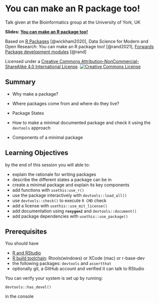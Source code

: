 # You can make an R package too!

Talk given at the Bioinformatics group at the University of York, UK

**Slides: [You can make an R package too!](https://bit.ly/3mma-bio-pkg)**

Based on [R Packages](https://r-pkgs.org/) [@wickham2020], Data Science for Modern and Open Research: You can make an R package too! [@rand2021], [Forwards Package development modules](https://github.com/forwards/workshops) [@rand]

Licensed under a <a rel="license" href="http://creativecommons.org/licenses/by-nc-sa/4.0/">Creative Commons Attribution-NonCommercial-ShareAlike 4.0 International License</a>.
<a rel="license" href="http://creativecommons.org/licenses/by-nc-sa/4.0/"><img alt="Creative Commons License" style="border-width:0" src="https://i.creativecommons.org/l/by-nc-sa/4.0/88x31.png" /></a><br />

## Summary

-   Why make a package?

-   Where packages come from and where do they live?

-   Package States

-   How to make a minimal documented package and check it using the `devtools` approach

-   Components of a minimal package

## Learning Objectives

by the end of this session you will able to:

-   explain the rationale for writing packages
-   describe the different states a package can be in
-   create a minimal package and explain its key components
-   add functions with `usethis:use_r()`
-   use the package interactively with `devtools::load_all()`
-   use `devtools::check()` to execute `R CMD` check
-   add a license with `usethis::use_mit_license()`
-   add documentation using **`roxygen2`** and `devtools::document()`
-   add package dependencies with `usethis::use_package()`

## Prerequisites

You should have

-   [R and RStudio](prerequisite-guides/install-r-rstudio.md)
-   [R build toolchain](install-pkg-dev-tools.md): Rtools(windows) or XCode (mac) or r-base-dev
-   the following packages: `devtools` and `assertthat`
-   optionally git, a GitHub account and verified it can talk to RStudio

You can verify your system is set up by running:

`devtools::has_devel()`

in the console
